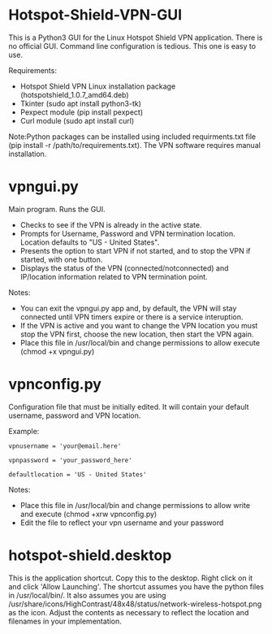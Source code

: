 # Hotspot-Shield-VPN-GUI
This is a Python3 GUI for the Linux Hotspot Shield VPN application. There is no official GUI. Command line configuration is tedious. This one is easy to use. 

Requirements:
 - Hotspot Shield VPN Linux installation package (hotspotshield_1.0.7_amd64.deb)
 - Tkinter (sudo apt install python3-tk)
 - Pexpect module (pip install pexpect)
 - Curl module (sudo apt install curl)
 
Note:Python packages can be installed using included requirments.txt file (pip install -r /path/to/requirements.txt). The VPN software requires manual installation. 

 # vpngui.py
 Main program. Runs the GUI.
 - Checks to see if the VPN is already in the active state.
 - Prompts for Username, Password and VPN termination location. Location defaults to "US - United States".
 - Presents the option to start VPN if not started, and to stop the VPN if started, with one button. 
 - Displays the status of the VPN (connected/notconnected) and IP/location information related to VPN termination point.

 Notes:
 - You can exit the vpngui.py app and, by default, the VPN will stay connected until VPN timers expire or there is a service interuption.
 - If the VPN is active and you want to change the VPN location you must stop the VPN first, choose the new location, then start the VPN again.
 - Place this file in /usr/local/bin and change permissions to allow execute (chmod +x vpngui.py)
 
 # vpnconfig.py
 Configuration file that must be initially edited. It will contain your default username, password and VPN location.
 
 Example:
 
    vpnusername = 'your@email.here'
    
    vpnpassword = 'your_password_here'
    
    defaultlocation = 'US - United States'

Notes:
- Place this file in /usr/local/bin and change permissions to allow write and execute (chmod +xrw vpnconfig.py)
- Edit the file to reflect your vpn username and your password

# hotspot-shield.desktop
This is the application shortcut. Copy this to the desktop. Right click on it and click 'Allow Launching'. The shortcut assumes you have the python files in /usr/local/bin/. It also assumes you are using /usr/share/icons/HighContrast/48x48/status/network-wireless-hotspot.png as the icon. Adjust the contents as necessary to reflect the location and filenames in your implementation.
